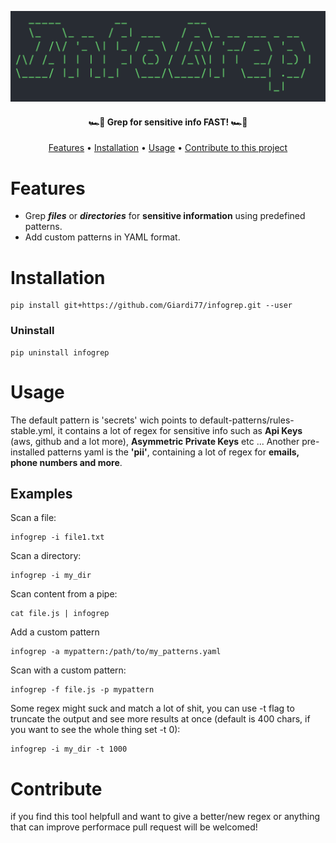 ![Logo](Logo.png)

<h4 align="center">🏎️💨 Grep for sensitive info FAST! 🏎️💨</h4>

<p align="center">
  <a href="#Features">Features</a> •
  <a href="#Installation">Installation</a> •
  <a href="#Usage">Usage</a> •
  <a href="#Contribute">Contribute to this project</a>
</p>


# Features

- Grep ***files*** or ***directories*** for ****sensitive information**** using predefined patterns.
- Add custom patterns in YAML format.


# Installation

    pip install git+https://github.com/Giardi77/infogrep.git --user

### Uninstall

    pip uninstall infogrep

# Usage

The default pattern is 'secrets' wich points to default-patterns/rules-stable.yml, it contains a lot of regex for sensitive 
info such as **Api Keys** (aws, github and a lot more), **Asymmetric Private Keys** etc ...
Another pre-installed patterns yaml is the **'pii'**, containing a lot of regex for **emails, phone numbers and more**.

## Examples

Scan a file:

    infogrep -i file1.txt

Scan a directory:

    infogrep -i my_dir

Scan content from a pipe:

    cat file.js | infogrep

Add a custom pattern

    infogrep -a mypattern:/path/to/my_patterns.yaml

Scan with a custom pattern:

    infogrep -f file.js -p mypattern

Some regex might suck and match a lot of shit, you can use -t flag to truncate the output and see more results at once (default is 400 chars, if you want to see the whole thing set -t 0):

    infogrep -i my_dir -t 1000

# Contribute

if you find this tool helpfull and want to give a better/new regex or anything that can improve performace pull request will be welcomed!
